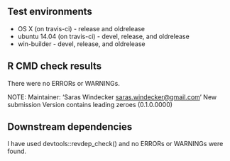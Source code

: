 ## Test environments
* OS X (on travis-ci) - release and oldrelease
* ubuntu 14.04 (on travis-ci) - devel, release, and oldrelease
* win-builder - devel, release, and oldrelease

## R CMD check results
There were no ERRORs or WARNINGs.

NOTE:
Maintainer: ‘Saras Windecker <saras.windecker@gmail.com>’
New submission
Version contains leading zeroes (0.1.0.0000)

## Downstream dependencies
I have used devtools::revdep_check() and no ERRORs or WARNINGs were found.
